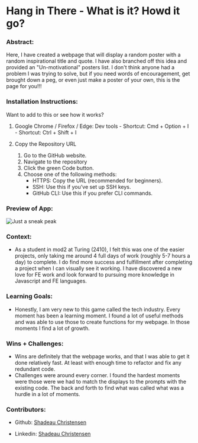 
# Hang in There - What is it? Howd it go? 

### Abstract:
[//]: <> (Briefly describe what you built and its features. What problem is the app solving? How does this application solve that problem?)
Here, I have created a webpage that will display a random poster with a random inspirational title and quote. I have also branched off this idea and provided an "Un-motivational" posters list. I don't think anyone had a problem I was trying to solve, but if you need words of encouragement, get brought down a peg, or even just make a poster of your own, this is the page for you!!!

### Installation Instructions:
[//]: <> (What steps does a person have to take to get your app cloned down and running?)
Want to add to this or see how it works? 

1.	Google Chrome / Firefox / Edge: Dev tools
    	- Shortcut: Cmd + Option + I
    	- Shortcut: Ctrl + Shift + I
  	
2.	Copy the Repository URL
	1.	Go to the GitHub website.
	2.	Navigate to the repository
	4.	Click the green Code button.
	5.	Choose one of the following methods:
        - HTTPS: Copy the URL (recommended for beginners).
        - SSH: Use this if you’ve set up SSH keys.
        - GitHub CLI: Use this if you prefer CLI commands.

### Preview of App:
[//]: <> (Provide ONE gif or screenshot of your application - choose the "coolest" piece of functionality to show off. gifs preferred!)
![Just a sneak peak](https://i.giphy.com/media/v1.Y2lkPTc5MGI3NjExcG54bXVhdTdsNG1rbGdleXZrYXl3Z3YwZWlyd2V0dDNrM2gycDM1dCZlcD12MV9pbnRlcm5hbF9naWZfYnlfaWQmY3Q9Zw/y6SMp8c47Wguh5sGHk/giphy.gif)

### Context:
[//]: <> (Give some context for the project here. How long did you have to work on it? How far into the Turing program are you?)
- As a student in mod2 at Turing (2410), I felt this was one of the easier projects, only taking me around 4 full days of work (roughly 5-7 hours a day) to complete. I do find more success and fulfillment after completing a project when I can visually see it working. I have discovered a new love for FE work and look forward to pursuing more knowledge in Javascript and FE languages.

### Learning Goals:
[//]: <> (What were the learning goals of this project? What tech did you work with?)
- Honestly, I am very new to this game called the tech industry. Every moment has been a learning moment. I found a lot of useful methods and was able to use those to create functions for my webpage. In those moments I find a lot of growth.

### Wins + Challenges:
[//]: <> (What are 2-3 wins you have from this project? What were some challenges you faced - and how did you get over them?)
- Wins are definitely that the webpage works, and that I was able to get it done relatively fast. At least with enough time to refactor and fix any redundant code. 
- Challenges were around every corner. I found the hardest moments were those were we had to match the displays to the prompts with the existing code. The back and forth to find what was called what was a hurdle in a lot of moments.
  
### Contributors:
[//]: <> (Who worked on this application? Link to your GitHub. Consider also providing LinkedIn link)
- Github: [Shadeau Christensen](https://github.com/shadeauchristensen)
  
- Linkedin: [Shadeau Christensen](www.linkedin.com/in/shadeauchristensen)
